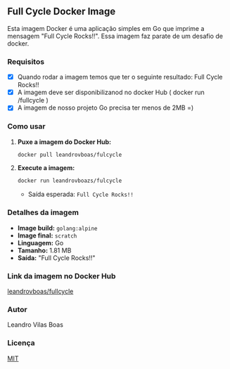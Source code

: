 ## Full Cycle Docker Image

Esta imagem Docker é uma aplicação simples em Go que imprime a mensagem "Full Cycle Rocks!!".
Essa imagem faz parate de um desafio de docker.

### Requisitos

- [x] Quando rodar a imagem temos que ter o seguinte resultado: Full Cycle Rocks!!
- [x] A imagem deve ser disponibilizanod no docker Hub ( docker run <seu-user>/fullcycle )
- [x] A imagem de nosso projeto Go precisa ter menos de 2MB =)

### Como usar

1. **Puxe a imagem do Docker Hub:**

   ```bash
   docker pull leandrovboas/fulcycle
   ```

2. **Execute a imagem:**

   ```bash
   docker run leandrovboazs/fulcycle
   ```

   - Saída esperada: `Full Cycle Rocks!!`


### Detalhes da imagem

- **Image build:** `golang:alpine`
- **Image final:** `scratch`
- **Linguagem:** Go
- **Tamanho:** 1.81 MB
- **Saída:** "Full Cycle Rocks!!"

### Link da imagem no Docker Hub

[leandrovboas/fullcycle](https://hub.docker.com/repository/docker/leandrovboas/fullcycle)

### Autor

Leandro Vilas Boas

### Licença

[MIT](https://opensource.org/licenses/MIT)